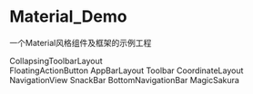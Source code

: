 # Material_Demo
一个Material风格组件及框架的示例工程

CollapsingToolbarLayout <br/>
FloatingActionButton
AppBarLayout
Toolbar
CoordinateLayout
NavigationView
SnackBar
BottomNavigationBar
MagicSakura
